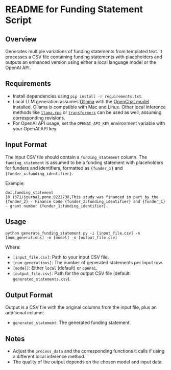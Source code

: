 # README for Funding Statement Script

## Overview
Generates multiple variations of funding statements from templated text. It processes a CSV file containing funding statements with placeholders and outputs an enhanced version using either a local language model or the OpenAI API.

## Requirements
- Install dependencies using `pip install -r requirements.txt`.
- Local LLM generation assumes [Ollama](https://ollama.ai/) with the [OpenChat model](https://huggingface.co/openchat/openchat_3.5) installed. Ollama is compatible with Mac and Linux. Other local inference methods like [`llama.cpp`](https://github.com/ggerganov/llama.cpp) or [`transformers`](https://huggingface.co/docs/transformers/index) can be used as well, assuming corresponding revisions.
- For OpenAI API usage, set the `OPENAI_API_KEY` environment variable with your OpenAI API key.

## Input Format
The input CSV file should contain a `funding_statement` column. The `funding_statement` is assumed to be a funding statement with placeholders for funders and identifiers, formatted as `{funder_x}` and `{funder_x:funding_identifier}`.

Example:
```
doi,funding_statement
10.1371/journal.pone.0222738,This study was financed in part by the {funder_2} - Finance Code {funder_2:funding_identifier} and {funder_1} - grant number {funder_1:funding_identifier}.
```

## Usage
```
python generate_funding_statement.py -i [input_file.csv] -n [num_generations] -m [model] -o [output_file.csv]
```

Where:
- `[input_file.csv]`: Path to your input CSV file.
- `[num_generations]`: The number of generated statements per input row.
- `[model]`: Either `local` (default) or `openai`.
- `[output_file.csv]`: Path for the output CSV file (default: `generated_statements.csv`).

## Output Format
Output is a CSV file with the original columns from the input file, plus an additional column:
- `generated_statement`: The generated funding statement.


## Notes
- Adjust the `process_data` and the corresponding functions it calls if using a different local inference method.
- The quality of the output depends on the chosen model and input data.
